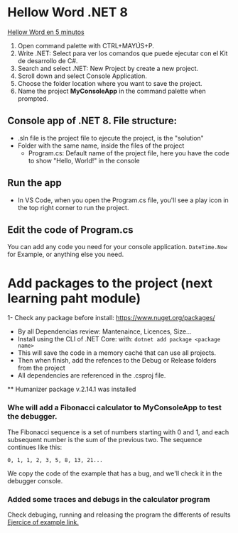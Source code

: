 # Hellow Word .NET 8
[Hellow Word en 5 minutos](https://dotnet.microsoft.com/es-es/learn/dotnet/hello-world-tutorial/create)

1. Open command palette with CTRL+MAYÚS+P.
2. Write .NET: Select para ver los comandos que puede ejecutar con el Kit de desarrollo de C#.
3. Search and select .NET: New Project by create a new project.
4. Scroll down and select Console Application.
5. Choose the folder location where you want to save the project.
6. Name the project **MyConsoleApp** in the command palette when prompted.

## Console app of .NET 8. File structure:
- .sln file is the project file to ejecute the project, is the "solution"
- Folder with the same name, inside the files of the project
    - Program.cs: Default name of the project file, here you have the code to show "Hello, World!" in the console

## Run the app
- In VS Code, when you open the Program.cs file, you'll see a play icon in the top right corner to run the project. 

## Edit the code of Program.cs
You can add any code you need for your console application. ```DateTime.Now``` for Example, or anything else you need. 

# Add packages to the project (next learning paht module)
1- Check any package before install: https://www.nuget.org/packages/<package name>
- By all Dependencias review: Mantenaince, Licences, Size...
- Install using the CLI of .NET Core: with: ```dotnet add package <package name>```
- This will save the code in a memory caché that can use all projects.
- Then when finish, add the refences to the Debug or Release folders from the project
- All dependencies are referenced in the .csproj file.

** Humanizer package v.2.14.1 was installed 

### Whe will add a Fibonacci calculator to MyConsoleApp to test the debugger.
The Fibonacci sequence is a set of numbers starting with 0 and 1, and each subsequent number is the sum of the previous two. The sequence continues like this:
```
0, 1, 1, 2, 3, 5, 8, 13, 21...
```
We copy the code of the example that has a bug, and we'll check it in the debugger console. 

### Added some traces and debugs in the calculator program
Check debuging, running and releasing the program the differents of results
[Ejercice of example link.](https://learn.microsoft.com/es-es/training/modules/dotnet-debug/6-use-logging-and-tracing)